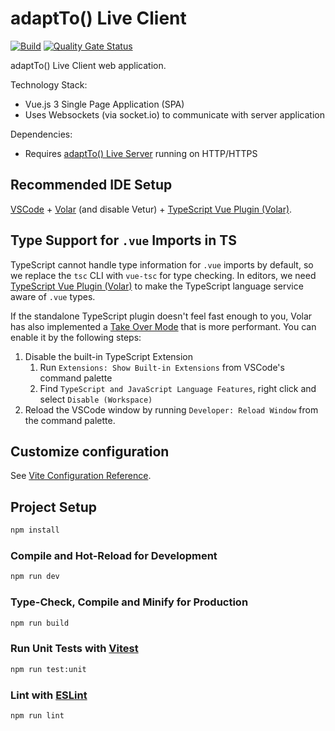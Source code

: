 # adaptTo() Live Client

[![Build](https://github.com/adaptto-live/adaptto-live/workflows/Build/badge.svg?branch=develop)](https://github.com/adaptto-live/adaptto-live/actions?query=workflow%3ABuild+branch%3Adevelop)
[![Quality Gate Status](https://sonarcloud.io/api/project_badges/measure?project=adaptto-live_adaptto-live&metric=alert_status)](https://sonarcloud.io/summary/new_code?id=adaptto-live_adaptto-live)

adaptTo() Live Client web application.

Technology Stack:
* Vue.js 3 Single Page Application (SPA)
* Uses Websockets (via socket.io) to communicate with server application

Dependencies:
* Requires [adaptTo() Live Server](https://github.com/adaptto-live/adaptto-live-server) running on HTTP/HTTPS


## Recommended IDE Setup

[VSCode](https://code.visualstudio.com/) + [Volar](https://marketplace.visualstudio.com/items?itemName=Vue.volar) (and disable Vetur) + [TypeScript Vue Plugin (Volar)](https://marketplace.visualstudio.com/items?itemName=Vue.vscode-typescript-vue-plugin).

## Type Support for `.vue` Imports in TS

TypeScript cannot handle type information for `.vue` imports by default, so we replace the `tsc` CLI with `vue-tsc` for type checking. In editors, we need [TypeScript Vue Plugin (Volar)](https://marketplace.visualstudio.com/items?itemName=Vue.vscode-typescript-vue-plugin) to make the TypeScript language service aware of `.vue` types.

If the standalone TypeScript plugin doesn't feel fast enough to you, Volar has also implemented a [Take Over Mode](https://github.com/johnsoncodehk/volar/discussions/471#discussioncomment-1361669) that is more performant. You can enable it by the following steps:

1. Disable the built-in TypeScript Extension
    1) Run `Extensions: Show Built-in Extensions` from VSCode's command palette
    2) Find `TypeScript and JavaScript Language Features`, right click and select `Disable (Workspace)`
2. Reload the VSCode window by running `Developer: Reload Window` from the command palette.

## Customize configuration

See [Vite Configuration Reference](https://vitejs.dev/config/).

## Project Setup

```sh
npm install
```

### Compile and Hot-Reload for Development

```sh
npm run dev
```

### Type-Check, Compile and Minify for Production

```sh
npm run build
```

### Run Unit Tests with [Vitest](https://vitest.dev/)

```sh
npm run test:unit
```

### Lint with [ESLint](https://eslint.org/)

```sh
npm run lint
```
